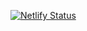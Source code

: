 [![Netlify Status](https://api.netlify.com/api/v1/badges/c715f09f-8974-44ac-a72d-588b6ca8fcc5/deploy-status)](https://app.netlify.com/sites/competent-wright-43aec2/deploys)
